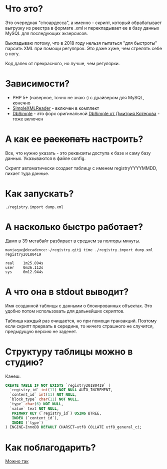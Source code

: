 # Что это?

Это очередная "стюардесса", а именно - скрипт, который обрабатывает выгрузку из реестра в формате .xml и перекладывает ее в базу данных MySQL для последующих экзерсисов.

Выкладываю потому, что в 2018 году нельзя пытаться "для быстроты" парсить XML при помощи регулярок. Это даже хуже, чем стрелять себе в ногу.

Код далек от прекрасного, но лучше, чем регулярки.

# Зависимости?

* PHP 5+ (наверное, точно не знаю :) c драйвером для MySQL, конечно
* [SimpleXMLReader](https://github.com/dkrnl/SimpleXMLReader) - включен в комплект
* [DbSimple](https://github.com/ivan1986/DbSimple) - это форк оригинальной [DbSimple от Дмитрия Котерова](https://github.com/DmitryKoterov/DbSimple) - тоже включен

# А как ее ~~раскопать~~ настроить?
Все, что нужно указать - это реквизиты доступа к базе и саму базу данных. Указываются в файле сonfig.

Скрипт автоматически создает таблицу с именем registryYYYYMMDD, пихает туда данные.

# Как запускать?

```./registry.import dump.xml```

# А насколько быстро работает?

Дамп в 39 мегабайт разбирает в среднем за полторы минуты.

```
maniaque@decadence:~/registry.git⟫ time ./registry.import dump.xml
registry20180419

real    1m25.894s
user    0m36.112s
sys     0m12.944s
```

# А что она в stdout выводит?

Имя созданной таблицы с данными о блокированных объектах. Это удобно потом использовать для дальнейших скриптов.

Таблица каждый раз очищается, но при помощи транзакций. Поэтому если скрипт прервать в середине, то ничего страшного не случится, предыдущую версию не заденет.

# Структуру таблицы можно в студию?

Канеш.

```sql
CREATE TABLE IF NOT EXISTS `registry20180419` (
  `registry_id` int(11) NOT NULL AUTO_INCREMENT,
  `content_id` int(11) NOT NULL,
  `block_type` char(11) NOT NULL,
  `type` char(6) NOT NULL,
  `value` text NOT NULL,
   PRIMARY KEY (`registry_id`) USING BTREE,
   INDEX (`content_id`),
   INDEX (`type`)
) ENGINE=InnoDB DEFAULT CHARSET=utf8 COLLATE utf8_general_ci;
```

# Как поблагодарить?

[Можно так](https://yasobe.ru/na/maniaque)
